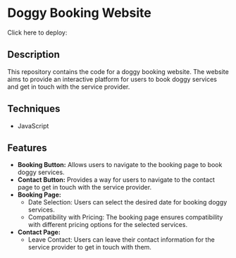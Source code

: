 # Doggy Booking Website
Click here to deploy: 

## Description
This repository contains the code for a doggy booking website. The website aims to provide an interactive platform for users to book doggy services and get in touch with the service provider.

## Techniques
- JavaScript

## Features
- **Booking Button:** Allows users to navigate to the booking page to book doggy services.
- **Contact Button:** Provides a way for users to navigate to the contact page to get in touch with the service provider.
- **Booking Page:**
  - Date Selection: Users can select the desired date for booking doggy services.
  - Compatibility with Pricing: The booking page ensures compatibility with different pricing options for the selected services.
- **Contact Page:**
  - Leave Contact: Users can leave their contact information for the service provider to get in touch with them.
